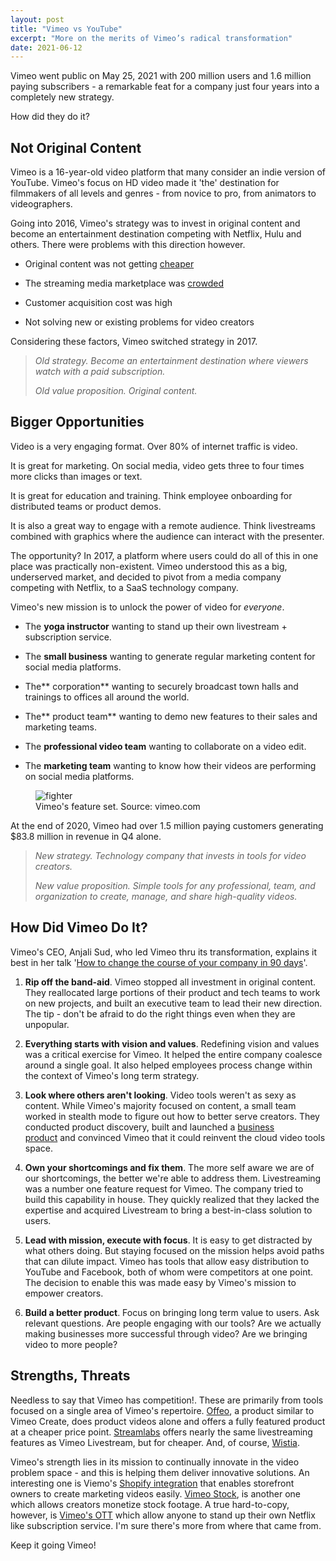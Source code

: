 ```yaml
---
layout: post
title: "Vimeo vs YouTube"
excerpt: "More on the merits of Vimeo’s radical transformation"
date: 2021-06-12
---
```


Vimeo went public on May 25, 2021 with 200 million users and 1.6 million paying subscribers - a remarkable feat for a company just four years into a completely new strategy.

How did they do it?

**Not Original Content**
------------------------

Vimeo is a 16-year-old video platform that many consider an indie version of YouTube. Vimeo's focus on HD video made it 'the' destination for filmmakers of all levels and genres - from novice to pro, from animators to videographers.

Going into 2016, Vimeo's strategy was to invest in original content and become an entertainment destination competing with Netflix, Hulu and others. There were problems with this direction however.

-   Original content was not getting [cheaper](https://www.statista.com/statistics/707302/netflix-video-content-budget/)

-   The streaming media marketplace was [crowded](https://en.wikipedia.org/wiki/List_of_streaming_media_services)

-   Customer acquisition cost was high

-   Not solving new or existing problems for video creators

Considering these factors, Vimeo switched strategy in 2017.

> *Old strategy. Become an entertainment destination where viewers watch with a paid subscription.*
>
> *Old value proposition. Original content.*

**Bigger Opportunities**
------------------------

Video is a very engaging format. Over 80% of internet traffic is video.

It is great for marketing. On social media, video gets three to four times more clicks than images or text.

It is great for education and training. Think employee onboarding for distributed teams or product demos.

It is also a great way to engage with a remote audience. Think livestreams combined with graphics where the audience can interact with the presenter.

The opportunity? In 2017, a platform where users could do all of this in one place was practically non-existent. Vimeo understood this as a big, underserved market, and decided to pivot from a media company competing with Netflix, to a SaaS technology company.

Vimeo's new mission is to unlock the power of video for *everyone*.

-   The **yoga instructor** wanting to stand up their own livestream + subscription service.

-   The **small business** wanting to generate regular marketing content for social media platforms.

-   The** corporation** wanting to securely broadcast town halls and trainings to offices all around the world.

-   The** product team** wanting to demo new features to their sales and marketing teams.

-   The **professional video team** wanting to collaborate on a video edit.

-   The **marketing team** wanting to know how their videos are performing on social media platforms.

<figure>
<img alt="fighter" src="https://cdn.substack.com/image/fetch/f_auto,q_auto:good,fl_progressive:steep/https%3A%2F%2Fbucketeer-e05bbc84-baa3-437e-9518-adb32be77984.s3.amazonaws.com%2Fpublic%2Fimages%2F2d5b349a-ed42-45f7-b2b1-18c2c1522484_1621x491.png">
<figcaption>Vimeo's feature set. Source: vimeo.com</figcaption>
</figure>


At the end of 2020, Vimeo had over 1.5 million paying customers generating $83.8 million in revenue in Q4 alone.

> *New strategy. Technology company that invests in tools for video creators.*
>
> *New value proposition. Simple tools for any professional, team, and organization to create, manage, and share high-quality videos.*

**How Did Vimeo Do It?**
------------------------

Vimeo's CEO, Anjali Sud, who led Vimeo thru its transformation, explains it best in her talk '[How to change the course of your company in 90 days](https://www.youtube.com/watch?v=fZD74KHH1pg)'.

1.  **Rip off the band-aid**. Vimeo stopped all investment in original content. They reallocated large portions of their product and tech teams to work on new projects, and built an executive team to lead their new direction. The tip - don't be afraid to do the right things even when they are unpopular.

2.  **Everything starts with vision and values**. Redefining vision and values was a critical exercise for Vimeo. It helped the entire company coalesce around a single goal. It also helped employees process change within the context of Vimeo's long term strategy.

3.  **Look where others aren't looking**. Video tools weren't as sexy as content. While Vimeo's majority focused on content, a small team worked in stealth mode to figure out how to better serve creators. They conducted product discovery, built and launched a [business product](https://vimeo.com/blog/post/introducing-vimeo-business/) and convinced Vimeo that it could reinvent the cloud video tools space.

4.  **Own your shortcomings and fix them**. The more self aware we are of our shortcomings, the better we're able to address them. Livestreaming was a number one feature request for Vimeo. The company tried to build this capability in house. They quickly realized that they lacked the expertise and acquired Livestream to bring a best-in-class solution to users.

5.  **Lead with mission, execute with focus**. It is easy to get distracted by what others doing. But staying focused on the mission helps avoid paths that can dilute impact. Vimeo has tools that allow easy distribution to YouTube and Facebook, both of whom were competitors at one point. The decision to enable this was made easy by Vimeo's mission to empower creators.

6.  **Build a better product**. Focus on bringing long term value to users. Ask relevant questions. Are people engaging with our tools? Are we actually making businesses more successful through video? Are we bringing video to more people?

Strengths, Threats
------------------

Needless to say that Vimeo has competition!. These are primarily from tools focused on a single area of Vimeo's repertoire. [Offeo](https://offeo.com/), a product similar to Vimeo Create, does product videos alone and offers a fully featured product at a cheaper price point. [Streamlabs](https://streamlabs.com/) offers nearly the same livestreaming features as Vimeo Livestream, but for cheaper. And, of course, [Wistia](https://wistia.com/).

Vimeo's strength lies in its mission to continually innovate in the video problem space - and this is helping them deliver innovative solutions. An interesting one is Viemo's [Shopify integration](https://apps.shopify.com/vimeo_product_video_maker) that enables storefront owners to create marketing videos easily. [Vimeo Stock](https://vimeo.com/stock), is another one which allows creators monetize stock footage. A true hard-to-copy, however, is [Vimeo's OTT](https://vimeo.com/ott/home) which allow anyone to stand up their own Netflix like subscription service. I'm sure there's more from where that came from.

Keep it going Vimeo!
